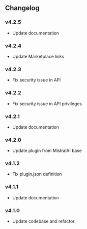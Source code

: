 ## Changelog

### v4.2.5

- Update documentation

### v4.2.4

- Update Marketplace links

### v4.2.3

- Fix security issue in API

### v4.2.2

- Fix security issue in API privileges

### v4.2.1

- Update documentation

### v4.2.0

- Update plugin from MistralAI base

### v4.1.2

- Fix plugin.json definition

### v4.1.1

- Update documentation

### v4.1.0

- Update codebase and refactor

